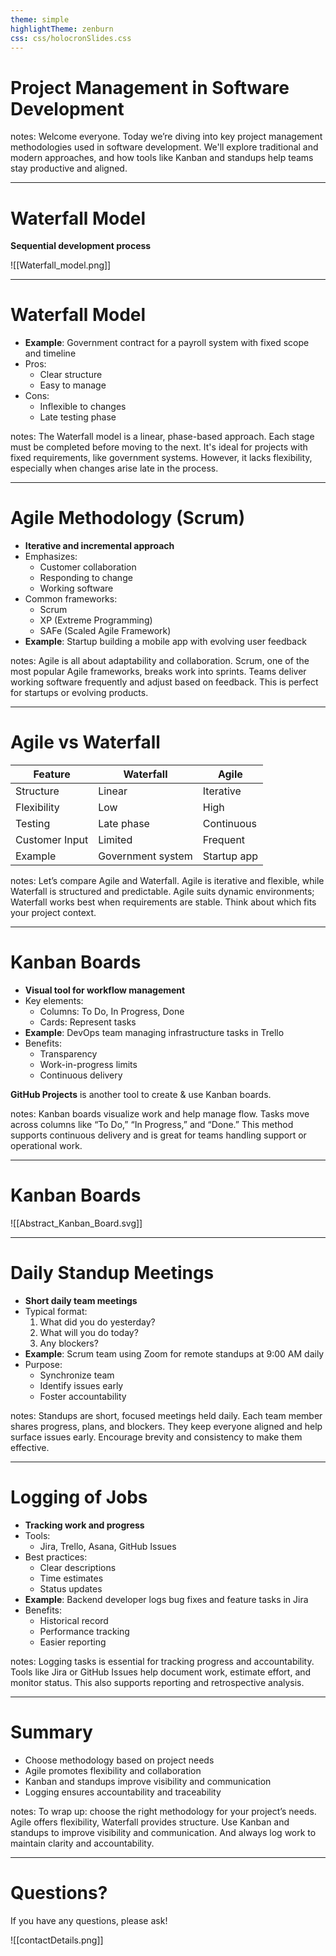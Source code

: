 ```yaml
---
theme: simple
highlightTheme: zenburn
css: css/holocronSlides.css
---
```

# Project Management in Software Development
notes:
Welcome everyone. Today we’re diving into key project management methodologies used in software development. We'll explore traditional and modern approaches, and how tools like Kanban and standups help teams stay productive and aligned.

---

# Waterfall Model
**Sequential development process**


![[Waterfall_model.png]]


---
# Waterfall Model

- **Example**: Government contract for a payroll system with fixed scope and timeline
- Pros:
  - Clear structure
  - Easy to manage
- Cons:
  - Inflexible to changes
  - Late testing phase

notes:
The Waterfall model is a linear, phase-based approach. Each stage must be completed before moving to the next. It's ideal for projects with fixed requirements, like government systems. However, it lacks flexibility, especially when changes arise late in the process.

---

# Agile Methodology (Scrum)
- **Iterative and incremental approach**
- Emphasizes:
  - Customer collaboration
  - Responding to change
  - Working software
- Common frameworks:
  - Scrum
  - XP (Extreme Programming)
  - SAFe (Scaled Agile Framework)
- **Example**: Startup building a mobile app with evolving user feedback

notes:
Agile is all about adaptability and collaboration. Scrum, one of the most popular Agile frameworks, breaks work into sprints. Teams deliver working software frequently and adjust based on feedback. This is perfect for startups or evolving products.

---

# Agile vs Waterfall
| Feature         | Waterfall       | Agile           |
|----------------|------------------|------------------|
| Structure       | Linear            | Iterative         |
| Flexibility     | Low               | High              |
| Testing         | Late phase        | Continuous        |
| Customer Input  | Limited           | Frequent          |
| Example         | Government system | Startup app       |

notes:
Let’s compare Agile and Waterfall. Agile is iterative and flexible, while Waterfall is structured and predictable. Agile suits dynamic environments; Waterfall works best when requirements are stable. Think about which fits your project context.

---

# Kanban Boards
- **Visual tool for workflow management**
- Key elements:
  - Columns: To Do, In Progress, Done
  - Cards: Represent tasks
- **Example**: DevOps team managing infrastructure tasks in Trello
- Benefits:
  - Transparency
  - Work-in-progress limits
  - Continuous delivery

**GitHub Projects** is another tool to create & use Kanban boards.

notes:
Kanban boards visualize work and help manage flow. Tasks move across columns like “To Do,” “In Progress,” and “Done.” This method supports continuous delivery and is great for teams handling support or operational work.

---
# Kanban Boards

![[Abstract_Kanban_Board.svg]]

---

# Daily Standup Meetings
- **Short daily team meetings**
- Typical format:
  1. What did you do yesterday?
  2. What will you do today?
  3. Any blockers?
- **Example**: Scrum team using Zoom for remote standups at 9:00 AM daily
- Purpose:
  - Synchronize team
  - Identify issues early
  - Foster accountability

notes:
Standups are short, focused meetings held daily. Each team member shares progress, plans, and blockers. They keep everyone aligned and help surface issues early. Encourage brevity and consistency to make them effective.

---

# Logging of Jobs
- **Tracking work and progress**
- Tools:
  - Jira, Trello, Asana, GitHub Issues
- Best practices:
  - Clear descriptions
  - Time estimates
  - Status updates
- **Example**: Backend developer logs bug fixes and feature tasks in Jira
- Benefits:
  - Historical record
  - Performance tracking
  - Easier reporting

notes:
Logging tasks is essential for tracking progress and accountability. Tools like Jira or GitHub Issues help document work, estimate effort, and monitor status. This also supports reporting and retrospective analysis.

---

# Summary
- Choose methodology based on project needs  
- Agile promotes flexibility and collaboration  
- Kanban and standups improve visibility and communication  
- Logging ensures accountability and traceability

notes:
To wrap up: choose the right methodology for your project’s needs. Agile offers flexibility, Waterfall provides structure. Use Kanban and standups to improve visibility and communication. And always log work to maintain clarity and accountability.



---

# Questions?

If you have any questions, please ask!

![[contactDetails.png]]